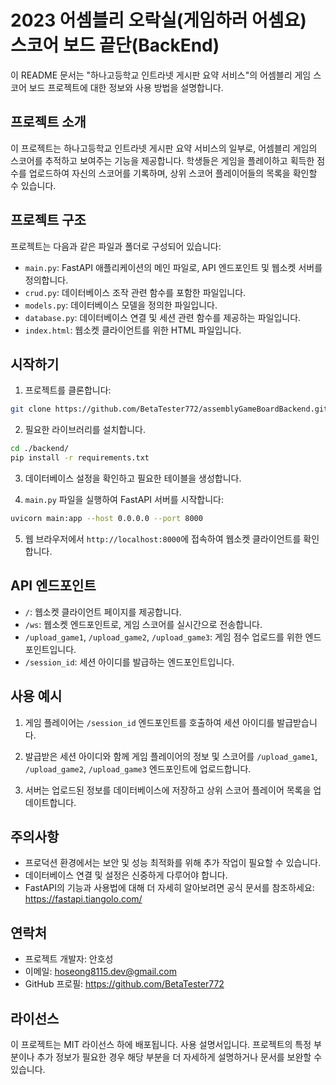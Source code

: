 # 2023 어셈블리 오락실(게임하러 어셈요) 스코어 보드 끝단(BackEnd)
이 README 문서는 "하나고등학교 인트라넷 게시판 요약 서비스"의 어셈블리 게임 스코어 보드 프로젝트에 대한 정보와 사용 방법을 설명합니다.

## 프로젝트 소개

이 프로젝트는 하나고등학교 인트라넷 게시판 요약 서비스의 일부로, 어셈블리 게임의 스코어를 추적하고 보여주는 기능을 제공합니다. 학생들은 게임을 플레이하고 획득한 점수를 업로드하여 자신의 스코어를 기록하며, 상위 스코어 플레이어들의 목록을 확인할 수 있습니다.

## 프로젝트 구조

프로젝트는 다음과 같은 파일과 폴더로 구성되어 있습니다:

- `main.py`: FastAPI 애플리케이션의 메인 파일로, API 엔드포인트 및 웹소켓 서버를 정의합니다.
- `crud.py`: 데이터베이스 조작 관련 함수를 포함한 파일입니다.
- `models.py`: 데이터베이스 모델을 정의한 파일입니다.
- `database.py`: 데이터베이스 연결 및 세션 관련 함수를 제공하는 파일입니다.
- `index.html`: 웹소켓 클라이언트를 위한 HTML 파일입니다.

## 시작하기

1. 프로젝트를 클론합니다:

```bash
git clone https://github.com/BetaTester772/assemblyGameBoardBackend.git
```

2. 필요한 라이브러리를 설치합니다.

```bash
cd ./backend/
pip install -r requirements.txt
```

3. 데이터베이스 설정을 확인하고 필요한 테이블을 생성합니다.

4. `main.py` 파일을 실행하여 FastAPI 서버를 시작합니다:

```bash
uvicorn main:app --host 0.0.0.0 --port 8000
```

5. 웹 브라우저에서 `http://localhost:8000`에 접속하여 웹소켓 클라이언트를 확인합니다.

## API 엔드포인트

- `/`: 웹소켓 클라이언트 페이지를 제공합니다.
- `/ws`: 웹소켓 엔드포인트로, 게임 스코어를 실시간으로 전송합니다.
- `/upload_game1`, `/upload_game2`, `/upload_game3`: 게임 점수 업로드를 위한 엔드포인트입니다.
- `/session_id`: 세션 아이디를 발급하는 엔드포인트입니다.

## 사용 예시

1. 게임 플레이어는 `/session_id` 엔드포인트를 호출하여 세션 아이디를 발급받습니다.

2. 발급받은 세션 아이디와 함께 게임 플레이어의 정보 및 스코어를 `/upload_game1`, `/upload_game2`, `/upload_game3` 엔드포인트에 업로드합니다.

3. 서버는 업로드된 정보를 데이터베이스에 저장하고 상위 스코어 플레이어 목록을 업데이트합니다.

## 주의사항

- 프로덕션 환경에서는 보안 및 성능 최적화를 위해 추가 작업이 필요할 수 있습니다.
- 데이터베이스 연결 및 설정은 신중하게 다루어야 합니다.
- FastAPI의 기능과 사용법에 대해 더 자세히 알아보려면 공식 문서를 참조하세요: https://fastapi.tiangolo.com/

## 연락처

- 프로젝트 개발자: 안호성
- 이메일: hoseong8115.dev@gmail.com
- GitHub 프로필: https://github.com/BetaTester772

## 라이선스

이 프로젝트는 MIT 라이선스 하에 배포됩니다.
 사용 설명서입니다. 프로젝트의 특정 부분이나 추가 정보가 필요한 경우 해당 부분을 더 자세하게 설명하거나 문서를 보완할 수 있습니다.

